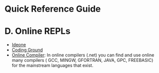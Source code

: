 Quick Reference Guide
=====================

# D. Online REPLs

- [Ideone](https://ideone.com/)
- [Coding Ground](http://www.tutorialspoint.com/compile_pascal_online.php)
- [Online Compiler](http://www.onlinecompiler.net/pascal): In online compilers (.net) you can find and use online many compilers ( GCC, MINGW, GFORTRAN, JAVA, GPC, FREEBASIC) for the mainstream languages that exist.
